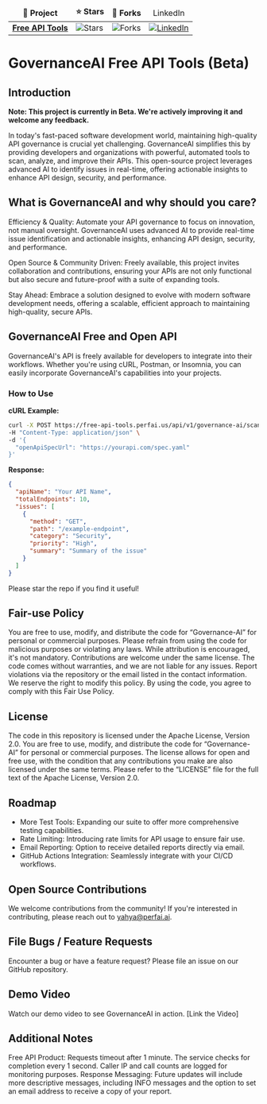 <table>
  <thead align="center">
    <tr border: none;>
      <td><b>📘 Project</b></td>
      <td><b>⭐ Stars</b></td>
      <td><b>🤝 Forks</b></td>
      <td>LinkedIn</td>
    </tr>
  </thead>
  <tbody>
    <tr>
      <td><a href="https://github.com/PerfAI-Inc/Free-API-Tools"><b>Free API Tools</b></a></td>
      <td><img alt="Stars" src="https://img.shields.io/github/stars/PerfAI-Inc/Free-API-Tools?style=flat-square&labelColor=343b41"/></td>
      <td><img alt="Forks" src="https://img.shields.io/github/forks/PerfAI-Inc/Free-API-Tools?style=flat-square&labelColor=343b41"/></td>
      <td><a href="https://www.linkedin.com/company/perfai/" target="_blank"><img src="https://img.shields.io/badge/LinkedIn-%230077B5.svg?&style=flat-square&logo=linkedin&logoColor=white" alt="LinkedIn"></a></td>
    </tr>
  </tbody>
</table>

# GovernanceAI Free API Tools (Beta)

## Introduction

**Note: This project is currently in Beta. We're actively improving it and welcome any feedback.**

In today's fast-paced software development world, maintaining high-quality API governance is crucial yet challenging. GovernanceAI simplifies this by providing developers and organizations with powerful, automated tools to scan, analyze, and improve their APIs. This open-source project leverages advanced AI to identify issues in real-time, offering actionable insights to enhance API design, security, and performance.

## What is GovernanceAI and why should you care?

Efficiency & Quality: Automate your API governance to focus on innovation, not manual oversight. GovernanceAI uses advanced AI to provide real-time issue identification and actionable insights, enhancing API design, security, and performance.

Open Source & Community Driven: Freely available, this project invites collaboration and contributions, ensuring your APIs are not only functional but also secure and future-proof with a suite of expanding tools.

Stay Ahead: Embrace a solution designed to evolve with modern software development needs, offering a scalable, efficient approach to maintaining high-quality, secure APIs.


## GovernanceAI Free and Open API

GovernanceAI's API is freely available for developers to integrate into their workflows. Whether you're using cURL, Postman, or Insomnia, you can easily incorporate GovernanceAI's capabilities into your projects.

### How to Use

**cURL Example:**

```bash
curl -X POST https://free-api-tools.perfai.us/api/v1/governance-ai/scan \
-H "Content-Type: application/json" \
-d '{
  "openApiSpecUrl": "https://yourapi.com/spec.yaml"
}'
```

**Response:**
```json
{
  "apiName": "Your API Name",
  "totalEndpoints": 10,
  "issues": [
    {
      "method": "GET",
      "path": "/example-endpoint",
      "category": "Security",
      "priority": "High",
      "summary": "Summary of the issue"
    }
  ]
}
```
Please star the repo if you find it useful!

## Fair-use Policy

You are free to use, modify, and distribute the code for “Governance-AI”  for personal or commercial purposes. Please refrain from using the code for malicious purposes or violating any laws. While attribution is encouraged, it's not mandatory. Contributions are welcome under the same license. The code comes without warranties, and we are not liable for any issues. Report violations via the repository or the email listed in the contact information. We reserve the right to modify this policy. By using the code, you agree to comply with this Fair Use Policy.

## License

The code in this repository is licensed under the Apache License, Version 2.0. You are free to use, modify, and distribute the code for “Governance-AI” for personal or commercial purposes. The license allows for open and free use, with the condition that any contributions you make are also licensed under the same terms. Please refer to the “LICENSE” file for the full text of the Apache License, Version 2.0.

## Roadmap

* More Test Tools: Expanding our suite to offer more comprehensive testing capabilities.
* Rate Limiting: Introducing rate limits for API usage to ensure fair use.
* Email Reporting: Option to receive detailed reports directly via email.
* GitHub Actions Integration: Seamlessly integrate with your CI/CD workflows.

## Open Source Contributions

We welcome contributions from the community! If you're interested in contributing, please reach out to yahya@perfai.ai.

## File Bugs / Feature Requests

Encounter a bug or have a feature request? Please file an issue on our GitHub repository.

## Demo Video

Watch our demo video to see GovernanceAI in action. [Link the Video]

## Additional Notes

Free API Product: Requests timeout after 1 minute. The service checks for completion every 1 second. Caller IP and call counts are logged for monitoring purposes.
Response Messaging: Future updates will include more descriptive messages, including INFO messages and the option to set an email address to receive a copy of your report.
